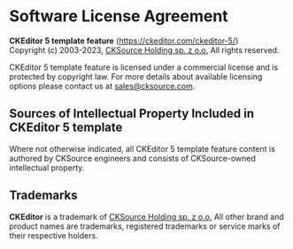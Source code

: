 Software License Agreement
==========================

**CKEditor 5 template feature** (https://ckeditor.com/ckeditor-5/)<br>
Copyright (c) 2003-2023, [CKSource Holding sp. z o.o.](https://cksource.com) All rights reserved.

CKEditor 5 template feature is licensed under a commercial license and is protected by copyright law.
For more details about available licensing options please contact us at sales@cksource.com.

Sources of Intellectual Property Included in CKEditor 5 template
---------------------------------------------------------------------

Where not otherwise indicated, all CKEditor 5 template feature content is authored by CKSource engineers and consists of CKSource-owned intellectual property.

Trademarks
----------

**CKEditor** is a trademark of [CKSource Holding sp. z o.o.](https://cksource.com) All other brand and product names are trademarks, registered trademarks or service marks of their respective holders.

